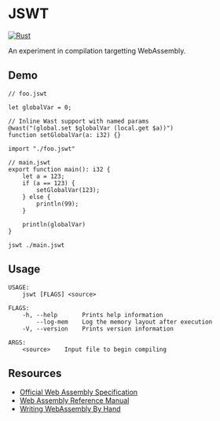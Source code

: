 # JSWT

[![Rust](https://github.com/nishtahir/jswt/actions/workflows/rust.yml/badge.svg)](https://github.com/nishtahir/jswt/actions/workflows/rust.yml)

An experiment in compilation targetting WebAssembly.

## Demo

```
// foo.jswt

let globalVar = 0;

// Inline Wast support with named params
@wast("(global.set $globalVar (local.get $a))")
function setGlobalVar(a: i32) {}
```

```
import "./foo.jswt"

// main.jswt
export function main(): i32 {
    let a = 123;
    if (a == 123) {
        setGlobalVar(123);
    } else {
        println(99);
    }

    println(globalVar)
}
```

```
jswt ./main.jswt
```

## Usage

```
USAGE:
    jswt [FLAGS] <source>

FLAGS:
    -h, --help       Prints help information
        --log-mem    Log the memory layout after execution
    -V, --version    Prints version information

ARGS:
    <source>    Input file to begin compiling
```
## Resources

* [Official Web Assembly Specification](https://webassembly.github.io/spec/core/)
* [Web Assembly Reference Manual](https://github.com/sunfishcode/wasm-reference-manual)
* [Writing WebAssembly By Hand](https://blog.scottlogic.com/2018/04/26/webassembly-by-hand.html)